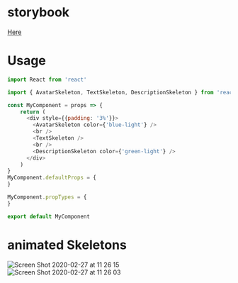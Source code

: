 # storybook 

[Here](https://durandneto.github.io/react-preload-skeleton/docs/?path=/story/colors-new-colors--all-colors)

# Usage

```javascript
import React from 'react'

import { AvatarSkeleton, TextSkeleton, DescriptionSkeleton } from 'react-preload-skeleton'

const MyComponent = props => {
    return (
      <div style={{padding: '3%'}}>
        <AvatarSkeleton color={'blue-light'} />
        <br />
        <TextSkeleton />
        <br />
        <DescriptionSkeleton color={'green-light'} />
      </div>
    )
}
MyComponent.defaultProps = {
}

MyComponent.propTypes = {
}

export default MyComponent

```
# animated Skeletons

![Screen Shot 2020-02-27 at 11 26 15](https://user-images.githubusercontent.com/6095547/75479558-99c26400-5954-11ea-9225-25a5fee21e92.png)
![Screen Shot 2020-02-27 at 11 26 03](https://user-images.githubusercontent.com/6095547/75479562-9af39100-5954-11ea-9a58-fd3e33f78df5.png)
